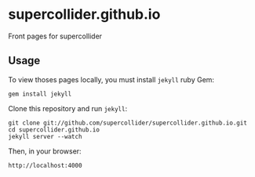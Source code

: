 supercollider.github.io
=======================

Front pages for supercollider

Usage
--------

To view thoses pages locally, you must install `jekyll` ruby Gem:

    gem install jekyll

Clone this repository and run `jekyll`:

    git clone git://github.com/supercollider/supercollider.github.io.git
    cd supercollider.github.io
    jekyll server --watch

Then, in your browser:

    http://localhost:4000